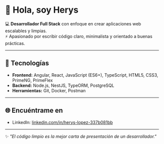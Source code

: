 # 👋 Hola, soy Herys

💻 **Desarrollador Full Stack** con enfoque en crear aplicaciones web escalables y limpias.  
⚡ Apasionado por escribir código claro, minimalista y orientado a buenas prácticas.

---

## 🚀 Tecnologías
- **Frontend:** Angular, React, JavaScript (ES6+), TypeScript, HTML5, CSS3, PrimeNG, PrimeFlex  
- **Backend:** Node.js, NestJS, TypeORM, PostgreSQL  
- **Herramientas:** Git, Docker, Postman  

---

## 🌐 Encuéntrame en
- LinkedIn: [linkedin.com/in/herys-lopez-337b081bb](https://www.linkedin.com/in/herys-lopez-337b081bb)  
---
✨ _"El código limpio es la mejor carta de presentación de un desarrollador."_  
